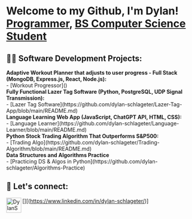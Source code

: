 <h1>Welcome to my Github, I'm Dylan! <br/><a href="https://github.com/dylan-schlageter">Programmer</a>, <a href="https://www.linkedin.com/in/dylan-schlageter/">BS Computer Science Student</a></h1>

<h2>👨‍💻 Software Development Projects:</h2>
<b>Adaptive Workout Planner that adjusts to user progress - Full Stack (MongoDB, Express.js, React, Node.js):</b> <br>
        - [Workout Progressor]() <br>
<b>Fully Functional Lazer Tag Software (Python, PostgreSQL, UDP Signal Transmission):</b> <br>
        - [Lazer Tag Software](https://github.com/dylan-schlageter/Lazer-Tag-App/blob/main/README.md) <br>
<b>Language Learning Web App (JavaScript, ChatGPT API, HTML, CSS):</b> <br>
        - [Language Learner](https://github.com/dylan-schlageter/Language-Learner/blob/main/README.md) <br>
<b>Python Stock Trading Algorithm That Outperforms S&P500:</b> <br>
        - [Trading Algo](https://github.com/dylan-schlageter/Trading-Algorithm/blob/main/README.md) <br>
<b>Data Structures and Algorithms Practice</b> <br>
        - [Practicing DS & Algos in Python](https://github.com/dylan-schlageter/Algorithms-Practice) <br>


<h2> 🤳 Let's connect:</h2>

[<img align="left" alt="DylanSchlageter | LinkedIn" width="40px" src="https://cdn.jsdelivr.net/npm/simple-icons@v3/icons/linkedin.svg" />][(https://www.linkedin.com/in/dylan-schlageter/)]








